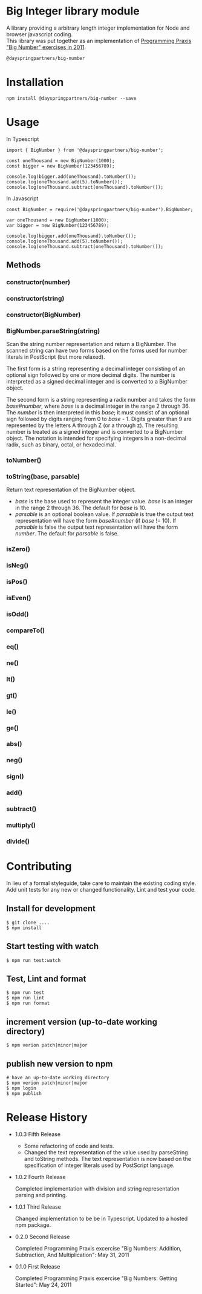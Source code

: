 Big Integer library module
==========================

A library providing a arbitrary length integer implementation for Node and browser javascript coding.  
This library was put together as an implementation of [Programming Praxis "Big Number" exercises in 2011](https://programmingpraxis.com/2011/05/31/big-numbers-addition-subtraction-and-multiplication/).

`
@dayspringpartners/big-number
`

# Installation

    npm install @dayspringpartners/big-number --save

# Usage

In Typescript
```
import { BigNumber } from '@dayspringpartners/big-number';

const oneThousand = new BigNumber(1000);
const bigger = new BigNumber(123456789);

console.log(bigger.add(oneThousand).toNumber());
console.log(oneThousand.add(5).toNumber());
console.log(oneThousand.subtract(oneThousand).toNumber());
```

In Javascript
```
const BigNumber = require('@dayspringpartners/big-number').BigNumber;

var oneThousand = new BigNumber(1000);
var bigger = new BigNumber(123456789);

console.log(bigger.add(oneThousand).toNumber());
console.log(oneThousand.add(5).toNumber());
console.log(oneThousand.subtract(oneThousand).toNumber());
```

## Methods

### constructor(number)
### constructor(string)
### constructor(BigNumber)

### BigNumber.parseString(string)

Scan the string number representation and return a BigNumber. The scanned string can have two forms 
based on the forms used for number literals in PostScript (but more relaxed). 

The first form is a string representing a decimal integer consisting of an optional sign followed by 
one or more decimal digits. The number is interpreted as a signed decimal integer and is converted 
to a BigNumber object. 

The second form is a string representing a radix number and takes the form _base_#_number_, where _base_ 
is a decimal integer in the range 2 through 36. The _number_ is then interpreted in this _base_; it must 
consist of an optional sign followed by digits ranging from 0 to _base_ - 1. Digits greater than 9 are 
represented by the letters A through Z (or a through z). The resulting number is treated as a signed integer 
and is converted to a BigNumber object. The notation is intended for specifying integers in a non-decimal 
radix, such as binary, octal, or hexadecimal.

### toNumber()
### toString(base, parsable)

Return text representation of the BigNumber object.

- _base_ is the base used to represent the integer value. _base_ is an integer in the range 2 through 36.
The default for _base_ is 10. 
- _parsable_ is an optional boolean value. If _parsable_ is true the output text representation will have 
the form _base_#_number_ (if _base_ != 10). If _parsable_ is false the output text representation will 
have the form _number_. The default for _parsable_ is false.

### isZero()
### isNeg()
### isPos()
### isEven()
### isOdd()

### compareTo()
### eq()
### ne()
### lt()
### gt()
### le()
### ge()

### abs()
### neg()
### sign()
### add()
### subtract()
### multiply()
### divide()

# Contributing

In lieu of a formal styleguide, take care to maintain the existing coding style.
Add unit tests for any new or changed functionality. Lint and test your code.

## Install for development
```
$ git clone ....
$ npm install
```

## Start testing with watch
```
$ npm run test:watch
```

## Test, Lint and format
```
$ npm run test
$ npm run lint
$ npm run format
```

## increment version (up-to-date working directory)
```
$ npm verion patch|minor|major
```

## publish new version to npm
```
# have an up-to-date working directory
$ npm verion patch|minor|major
$ npm login
$ npm publish
```

# Release History

* 1.0.3 Fifth Release 

    - Some refactoring of code and tests.
    - Changed the text representation of the value used by parseString and toString methods. The text
    representation is now based on the specification of integer literals used by PostScript language.

* 1.0.2 Fourth Release 

    Completed implementation with division and string representation parsing and printing.

* 1.0.1 Third Release 

    Changed implementation to be be in Typescript. Updated to a hosted npm package.

* 0.2.0 Second Release 

    Completed Programming Praxis excercise "Big Numbers: Addition, 
    Subtraction, And Multiplication": May 31, 2011

* 0.1.0 First Release 

    Completed Programming Praxis excercise "Big Numbers: 
    Getting Started": May 24, 2011
